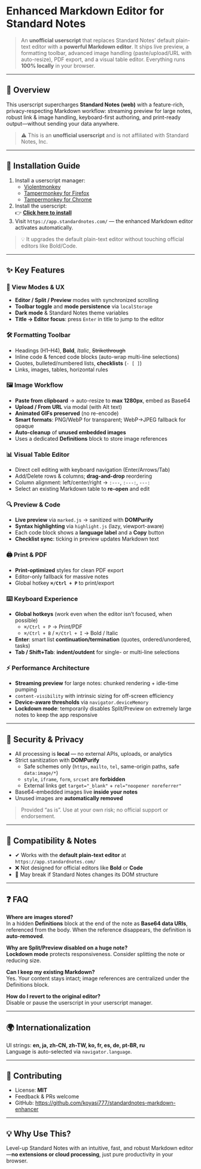 # Enhanced Markdown Editor for Standard Notes

> An **unofficial userscript** that replaces Standard Notes’ default plain-text editor with a **powerful Markdown editor**. It ships live preview, a formatting toolbar, advanced image handling (paste/upload/URL with auto-resize), PDF export, and a visual table editor. Everything runs **100% locally** in your browser.

---

## 📌 Overview

This userscript supercharges **Standard Notes (web)** with a feature-rich, privacy-respecting Markdown workflow: streaming preview for large notes, robust link & image handling, keyboard-first authoring, and print-ready output—without sending your data anywhere.

> ⚠️ This is an **unofficial userscript** and is not affiliated with Standard Notes, Inc.

---

## 🚀 Installation Guide

1. Install a userscript manager:
   - [Violentmonkey](https://violentmonkey.github.io/)
   - [Tampermonkey for Firefox](https://addons.mozilla.org/firefox/addon/tampermonkey/)
   - [Tampermonkey for Chrome](https://chrome.google.com/webstore/detail/tampermonkey/dhdgffkkebhmkfjojejmpbldmpobfkfo)
2. Install the userscript:  
   👉 **[Click here to install](https://raw.githubusercontent.com/koyasi777/standardnotes-markdown-enhancer/main/standardnotes-markdown-enhancer.user.js)**
3. Visit `https://app.standardnotes.com/` — the enhanced Markdown editor activates automatically.

> 💡 It upgrades the default plain-text editor without touching official editors like Bold/Code.

---

## ✨ Key Features

### 🧭 View Modes & UX
- **Editor / Split / Preview** modes with synchronized scrolling
- **Toolbar toggle** and **mode persistence** via `localStorage`
- **Dark mode** & Standard Notes theme variables
- **Title → Editor focus**: press `Enter` in title to jump to the editor

### 🛠️ Formatting Toolbar
- Headings (H1–H4), **Bold**, *Italic*, ~~Strikethrough~~
- Inline code & fenced code blocks (auto-wrap multi-line selections)
- Quotes, bulleted/numbered lists, **checklists** (`- [ ]`)
- Links, images, tables, horizontal rules

### 🖼 Image Workflow
- **Paste from clipboard** → auto-resize to **max 1280px**, embed as Base64
- **Upload / From URL** via modal (with Alt text)
- **Animated GIFs preserved** (no re-encode)
- **Smart formats**: PNG/WebP for transparent; WebP→JPEG fallback for opaque
- **Auto-cleanup** of **unused embedded images**
- Uses a dedicated **Definitions** block to store image references

### 📊 Visual Table Editor
- Direct cell editing with keyboard navigation (Enter/Arrows/Tab)
- Add/Delete rows & columns; **drag-and-drop** reordering
- Column alignment: left/center/right → `:---`, `:---:`, `---:`
- Select an existing Markdown table to **re-open** and edit

### 🔍 Preview & Code
- **Live preview** via `marked.js` → sanitized with **DOMPurify**
- **Syntax highlighting** via `highlight.js` (lazy, viewport-aware)
- Each code block shows a **language label** and a **Copy** button
- **Checklist sync**: ticking in preview updates Markdown text

### 🖨 Print & PDF
- **Print-optimized** styles for clean PDF export
- Editor-only fallback for massive notes
- Global hotkey **`⌘/Ctrl + P`** to print/export

### ⌨️ Keyboard Experience
- **Global hotkeys** (work even when the editor isn’t focused, when possible)
  - `⌘/Ctrl + P` → Print/PDF
  - `⌘/Ctrl + B` / `⌘/Ctrl + I` → Bold / Italic
- **Enter**: smart list **continuation/termination** (quotes, ordered/unordered, tasks)
- **Tab / Shift+Tab**: **indent/outdent** for single- or multi-line selections

### ⚡ Performance Architecture
- **Streaming preview** for large notes: chunked rendering + idle-time pumping
- `content-visibility` with intrinsic sizing for off-screen efficiency
- **Device-aware thresholds** via `navigator.deviceMemory`
- **Lockdown mode**: temporarily disables Split/Preview on extremely large notes to keep the app responsive

---

## 🔐 Security & Privacy

- All processing is **local** — no external APIs, uploads, or analytics
- Strict sanitization with **DOMPurify**  
  - Safe schemes only (`https`, `mailto`, `tel`, same-origin paths, safe `data:image/*`)  
  - `style`, `iframe`, `form`, `srcset` are **forbidden**
  - External links get `target="_blank"` + `rel="noopener noreferrer"`
- Base64-embedded images live **inside your notes**
- Unused images are **automatically removed**

> Provided “as is”. Use at your own risk; no official support or endorsement.

---

## 🧰 Compatibility & Notes

- ✔ Works with the **default plain-text editor** at `https://app.standardnotes.com/`
- ❌ Not designed for official editors like **Bold** or **Code**
- 🔄 May break if Standard Notes changes its DOM structure

---

## ❓ FAQ

**Where are images stored?**  
In a hidden **Definitions** block at the end of the note as **Base64 data URIs**, referenced from the body. When the reference disappears, the definition is **auto-removed**.

**Why are Split/Preview disabled on a huge note?**  
**Lockdown mode** protects responsiveness. Consider splitting the note or reducing size.

**Can I keep my existing Markdown?**  
Yes. Your content stays intact; image references are centralized under the Definitions block.

**How do I revert to the original editor?**  
Disable or pause the userscript in your userscript manager.

---

## 🌍 Internationalization

UI strings: **en, ja, zh-CN, zh-TW, ko, fr, es, de, pt-BR, ru**  
Language is auto-selected via `navigator.language`.

---

## 🤝 Contributing

- License: **MIT**
- Feedback & PRs welcome
- GitHub: <https://github.com/koyasi777/standardnotes-markdown-enhancer>

---

## 💡 Why Use This?

Level-up Standard Notes with an intuitive, fast, and robust Markdown editor—**no extensions or cloud processing**, just pure productivity in your browser.
